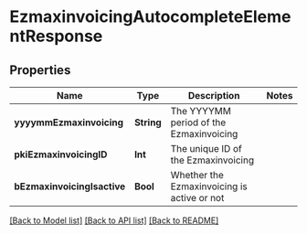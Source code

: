 # EzmaxinvoicingAutocompleteElementResponse

## Properties
Name | Type | Description | Notes
------------ | ------------- | ------------- | -------------
**yyyymmEzmaxinvoicing** | **String** | The YYYYMM period of the Ezmaxinvoicing | 
**pkiEzmaxinvoicingID** | **Int** | The unique ID of the Ezmaxinvoicing | 
**bEzmaxinvoicingIsactive** | **Bool** | Whether the Ezmaxinvoicing is active or not | 

[[Back to Model list]](../README.md#documentation-for-models) [[Back to API list]](../README.md#documentation-for-api-endpoints) [[Back to README]](../README.md)


